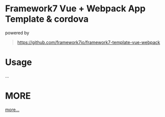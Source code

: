 # Framework7 Vue + Webpack App Template & cordova

powered by

> https://github.com/framework7io/framework7-template-vue-webpack


# Usage
...

# MORE
[more...](https://github.com/zhzLuke96/Z-turn.Notes/tree/master/mobile/base)
